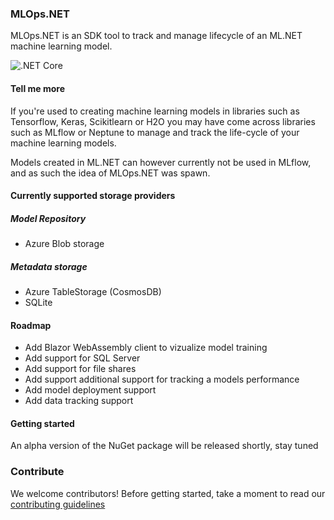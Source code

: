 ### MLOps.NET
MLOps.NET is an SDK tool to track and manage lifecycle of an ML.NET machine learning model.

![.NET Core](https://github.com/aslotte/MLOps.NET/workflows/.NET%20Core/badge.svg)

#### Tell me more
If you're used to creating machine learning models in libraries such as Tensorflow, Keras, Scikitlearn or H2O you may have come across libraries such as MLflow or Neptune to manage and track the life-cycle of your machine learning models. 

Models created in ML.NET can however currently not be used in MLflow, and as such the idea of MLOps.NET was spawn.

#### Currently supported storage providers

##### Model Repository
- Azure Blob storage

##### Metadata storage
- Azure TableStorage (CosmosDB)
- SQLite

#### Roadmap
- Add Blazor WebAssembly client to vizualize model training
- Add support for SQL Server
- Add support for file shares
- Add support additional support for tracking a models performance
- Add model deployment support
- Add data tracking support

#### Getting started
An alpha version of the NuGet package will be released shortly, stay tuned

### Contribute
We welcome contributors! Before getting started, take a moment to read our [contributing guidelines](https://github.com/aslotte/MLOps.NET/blob/master/Contributing.md)
